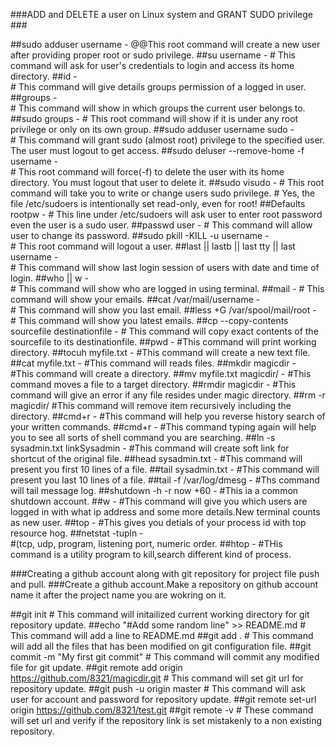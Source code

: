
###ADD and  DELETE a user on Linux system and GRANT SUDO privilege ###

##sudo adduser username -
	@@This root command will create a new user after providing proper root or sudo privilege.
##su username -	
	# This command will ask for user's credentials to login and access its home directory.
##id -	
	# This command will give details groups permission of a logged in user.
##groups -     	
	# This command will show in which groups the current user belongs to.
##sudo groups -	
	# This root command will show if it is under any root privilege or only on its own group.
##sudo adduser username sudo - 	
	# This command will grant sudo (almost root)  privilege to the specified user. The user must logout to get access.
##sudo deluser --remove-home -f username -	
	# This root command will force(-f) to delete the user with its home directory.
	You must logout that user to delete it.
##sudo visudo -	
	# This root command will take you to write or change users sudo privilege. 
	# Yes, the file /etc/sudoers is intentionally set read-only, even for root! 
##Defaults rootpw -	
	# This line under /etc/sudoers will ask user to enter root password even the user is a sudo user.
##passwd user -	
	# This command will allow user to change its password.
##sudo pkill -KILL -u username -	
	# This root command will logout a user.
##last || lastb || last tty || last username -	
	# This command will show last login session of users with date and time of login.
##who || w -	
	# This command will show who are logged in using terminal.
##mail -
	# This command will show your emails.
##cat /var/mail/username -	
	# This command will show you last email.
##less +G /var/spool/mail/root -	
	# This command will show you latest emails.
##cp --copy-contents sourcefile destinationfile -
	# This command will copy exact contents of the sourcefile to its destinationfile.
##pwd - 
	#This command will print working directory.
##tocuh myfile.txt - 
	#This command will create a new text file.
##cat myfile.txt -
	#This command will reads files.
##mkdir magicdir -		
	#This command will create a directory.
##mv myfile.txt magicdir/ -
	#This command moves a file to a target directory.
##rmdir magicdir -
	#This command will give an error if any file resides under magic directory.
##rm -r magicdir/ 
	#This command will remove item recursively including the directory.
##cmd+r -
	#This command will help you reverse history search of your written commands.
##cmd+r -
	#This command typing again will help you to see all sorts of shell command you are searching.
##ln -s sysadmin.txt linkSysadmin -	
	#This command will create soft link for shortcut of the original file.
##head sysadmin.txt -
	#This command will present you first 10 lines of a file.
##tail sysadmin.txt -
	#This command  will present you last 10 lines of a file.
##tail -f /var/log/dmesg -
	#Ths command will tail message log.
##shutdown -h -r now +60 -
	#This ia a common shutdown account.
##w -
	#This command will give you which users are logged in with what ip address and some more details.New terminal counts as new user.
##top -
	#This gives you detials of your process id with top resource hog.
##netstat -tupln -	
	#(tcp, udp, program, listening port, numeric order.
##htop -
	#THis command is a utility program to kill,search different kind of process.


###Creating a github account along with git repository for project file push and pull.
###Create a github account.Make a repository on github account name it after the project name you are wokring on it.

##git init
	# This command will initailized current working directory for git repository update.
##echo "#Add some random line" >> README.md
	# This command will add  a line to README.md
##git add .
	# This command will add all the files that has been modified on git configuration file.
##git commit -m "My first git commit"
	# This command will commit any modified file for git update.
##git remote add origin https://github.com/8321/magicdir.git
	# This command will set git url for repository update.
##git push -u origin master
	# This command will ask user for account and password for repository update.
##git remote set-url origin https://github.com/8321/test.git
##git remote -v
	# These command will set url and verify if the repository link is set mistakenly to a non existing repository.
